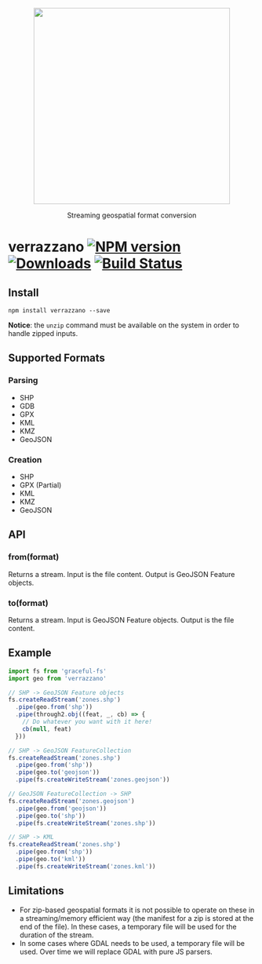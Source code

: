 <p align='center'>
  <img src='https://user-images.githubusercontent.com/425716/56301002-f33aef00-6104-11e9-828c-b7351d7c9b87.png' width='400'/>
  <p align='center'>Streaming geospatial format conversion</p>
</p>

# verrazzano [![NPM version][npm-image]][npm-url] [![Downloads][downloads-image]][npm-url] [![Build Status][travis-image]][travis-url]


## Install

```
npm install verrazzano --save
```

**Notice**: the `unzip` command must be available on the system in order to handle zipped inputs.

## Supported Formats

### Parsing

- SHP
- GDB
- GPX
- KML
- KMZ
- GeoJSON

### Creation

- SHP
- GPX (Partial)
- KML
- KMZ
- GeoJSON

## API

### from(format)

Returns a stream. Input is the file content. Output is GeoJSON Feature objects.

### to(format)

Returns a stream. Input is GeoJSON Feature objects. Output is the file content.

## Example

```js
import fs from 'graceful-fs'
import geo from 'verrazzano'

// SHP -> GeoJSON Feature objects
fs.createReadStream('zones.shp')
  .pipe(geo.from('shp'))
  .pipe(through2.obj((feat, _, cb) => {
    // Do whatever you want with it here!
    cb(null, feat)
  }))

// SHP -> GeoJSON FeatureCollection
fs.createReadStream('zones.shp')
  .pipe(geo.from('shp'))
  .pipe(geo.to('geojson'))
  .pipe(fs.createWriteStream('zones.geojson'))

// GeoJSON FeatureCollection -> SHP
fs.createReadStream('zones.geojson')
  .pipe(geo.from('geojson'))
  .pipe(geo.to('shp'))
  .pipe(fs.createWriteStream('zones.shp'))

// SHP -> KML
fs.createReadStream('zones.shp')
  .pipe(geo.from('shp'))
  .pipe(geo.to('kml'))
  .pipe(fs.createWriteStream('zones.kml'))
```

## Limitations

- For zip-based geospatial formats it is not possible to operate on these in a streaming/memory efficient way (the manifest for a zip is stored at the end of the file). In these cases, a temporary file will be used for the duration of the stream.
- In some cases where GDAL needs to be used, a temporary file will be used. Over time we will replace GDAL with pure JS parsers.


[downloads-image]: http://img.shields.io/npm/dm/verrazzano.svg
[npm-url]: https://npmjs.org/package/verrazzano
[npm-image]: http://img.shields.io/npm/v/verrazzano.svg

[travis-url]: https://travis-ci.org/staeco/verrazzano
[travis-image]: https://travis-ci.org/staeco/verrazzano.png?branch=master
